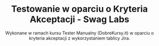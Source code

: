 <header>

# Testowanie w oparciu o Kryteria Akceptacji - Swag Labs

Wykonane w ramach kursu Tester Manualny (DobreKursy.it) w oparciu o kryteria akceptacji z wykorzystaniem tablicy Jira.

</header
